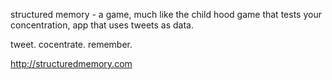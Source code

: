 structured memory - a game, much like the child hood game that tests your concentration, app that uses tweets as data.

tweet. cocentrate. remember.

http://structuredmemory.com